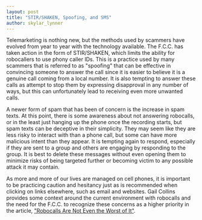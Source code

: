 ```yaml
---
layout: post
title: "STIR/SHAKEN, Spoofing, and SMS"
author: skylar_lynner
---
```


Telemarketing is nothing new, but the methods used by scammers have evolved from year
to year with the technology available. The F.C.C. has taken action in the form of STIR/SHAKEN,
which limits the ability for robocallers to use phony caller IDs. This is a practice
used by many scammers that is referred to as "spoofing" that can be effective in
convincing someone to answer the call since it is easier to believe it is a genuine call
coming from a local number. It is also tempting to answer these calls as attempt
to stop them by expressing disapproval in any number of ways, but this can unfortunately
lead to receiving even more unwanted calls.

A newer form of spam that has been of concern is the increase in spam texts. At this
point, there is some awareness about not answering robocalls, or in the least just
hanging up the phone once the recording starts, but spam texts can be deceptive in
their simplicity. They may seem like they are less risky to interact with than a
phone call, but some can have more malicious intent than they appear. It is tempting
again to respond, especially if they are sent to a group and others are engaging
by responding to the group. It is best to delete these messages without even opening
them to minimize risks of being targeted further or becoming victim to any possible
attack it may contain.

As more and more of our lives are managed on cell phones, it is important to be
practicing caution and hesitancy just as is recommended when clicking on links elsewhere,
such as email and websites. Gail Collins provides some context around the current
environment with robocalls and the need for the F.C.C. to recognize these concerns
as a higher priority in the article,
["Robocalls Are Not Even the Worst of It"](https://www.nytimes.com/2021/10/13/opinion/spam-call-blocking.html?referrer=masthead).
